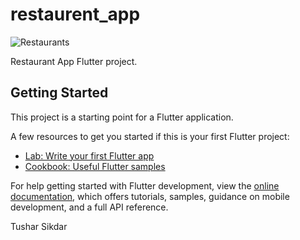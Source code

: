 # restaurent_app

![Restaurants](https://user-images.githubusercontent.com/55484097/182676694-bda483cd-1ab8-4a5e-bffd-351432e249d4.png)


Restaurant App Flutter project.

## Getting Started

This project is a starting point for a Flutter application.

A few resources to get you started if this is your first Flutter project:

- [Lab: Write your first Flutter app](https://docs.flutter.dev/get-started/codelab)
- [Cookbook: Useful Flutter samples](https://docs.flutter.dev/cookbook)

For help getting started with Flutter development, view the
[online documentation](https://docs.flutter.dev/), which offers tutorials,
samples, guidance on mobile development, and a full API reference.



Tushar Sikdar
